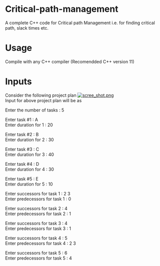 # Critical-path-management
A complete C++ code for Critical path Management i.e. for finding critical path, slack times etc.

# Usage
Compile with any C++ compiler (Recomendded C++ version 11)

# Inputs
Consider the following project plan
[![scree_shot.png](https://s14.postimg.org/67phepoxt/scree_shot.png)](https://postimg.org/image/rhd3pk58d/) <br />
Input for above project plan will be as

Enter the number of tasks : 5

Enter task #1 : A<br />
Enter duration for 1 : 20

Enter task #2 : B<br />
Enter duration for 2 : 30

Enter task #3 : C<br />
Enter duration for 3 : 40

Enter task #4 : D<br />
Enter duration for 4 : 30

Enter task #5 : E<br />
Enter duration for 5 : 10

Enter successors for task 1 : 2 3<br />
Enter predecessors for task 1 : 0

Enter successors for task 2 : 4<br />
Enter predecessors for task 2 : 1

Enter successors for task 3 : 4<br />
Enter predecessors for task 3 : 1

Enter successors for task 4 : 5<br />
Enter predecessors for task 4 : 2 3

Enter successors for task 5 : 6<br />
Enter predecessors for task 5 : 4

